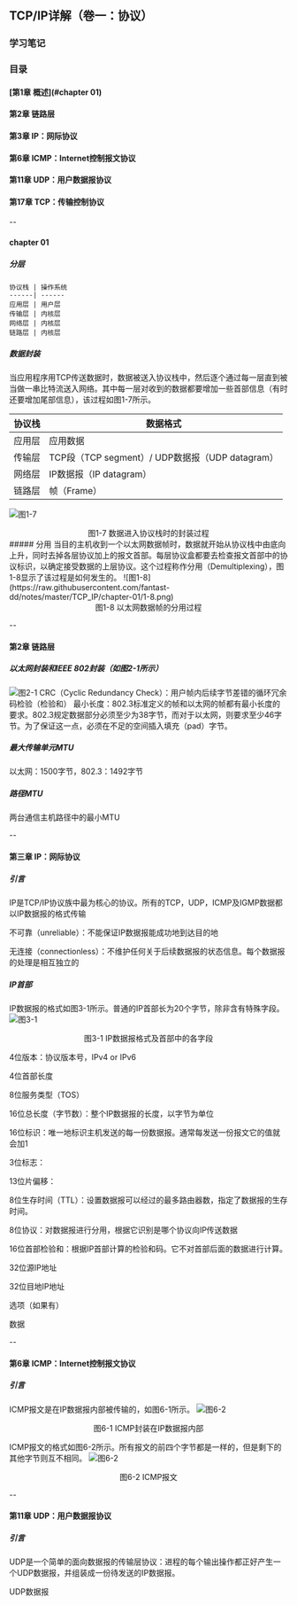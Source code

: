 ## TCP/IP详解（卷一：协议）
### 学习笔记

### 目录
#### [第1章  概述](#chapter 01)
#### 第2章  链路层
#### 第3章  IP：网际协议
#### 第6章  ICMP：Internet控制报文协议
#### 第11章 UDP：用户数据报协议
#### 第17章 TCP：传输控制协议
--

#### chapter 01
##### 分层
	协议栈 | 操作系统
	------| ------
	应用层 | 用户层
	传输层 | 内核层
	网络层 | 内核层
	链路层 | 内核层
##### 数据封装
当应用程序用TCP传送数据时，数据被送入协议栈中，然后逐个通过每一层直到被当做一串比特流送入网络。其中每一层对收到的数据都要增加一些首部信息（有时还要增加尾部信息），该过程如图1-7所示。

协议栈 | 数据格式
------|--------
应用层 | 应用数据
传输层 | TCP段（TCP segment）/ UDP数据报（UDP datagram）
网络层 | IP数据报（IP datagram）
链路层 | 帧（Frame）
![图1-7](https://raw.githubusercontent.com/fantast-dd/notes/master/TCP_IP/chapter-01/1-7.png)
<center>图1-7 数据进入协议栈时的封装过程</center>
##### 分用
当目的主机收到一个以太网数据帧时，数据就开始从协议栈中由底向上升，同时去掉各层协议加上的报文首部。每层协议盒都要去检查报文首部中的协议标识，以确定接受数据的上层协议。这个过程称作分用（Demultiplexing），图1-8显示了该过程是如何发生的。
![图1-8](https://raw.githubusercontent.com/fantast-dd/notes/master/TCP_IP/chapter-01/1-8.png)
<center>图1-8 以太网数据帧的分用过程</center>

--

#### 第2章 链路层
##### 以太网封装和IEEE 802封装（如图2-1所示）
![图2-1](https://raw.githubusercontent.com/fantast-dd/notes/master/TCP_IP/chapter-02/2-1.jpeg)
CRC（Cyclic Redundancy Check）：用户帧内后续字节差错的循环冗余码检验（检验和）
最小长度：802.3标准定义的帧和以太网的帧都有最小长度的要求。802.3规定数据部分必须至少为38字节，而对于以太网，则要求至少46字节。为了保证这一点，必须在不足的空间插入填充（pad）字节。
##### 最大传输单元MTU
以太网：1500字节，802.3：1492字节
##### 路径MTU
两台通信主机路径中的最小MTU

--

#### 第三章 IP：网际协议
##### 引言
IP是TCP/IP协议族中最为核心的协议。所有的TCP，UDP，ICMP及IGMP数据都以IP数据报的格式传输

不可靠（unreliable）：不能保证IP数据报能成功地到达目的地

无连接（connectionless）：不维护任何关于后续数据报的状态信息。每个数据报的处理是相互独立的

##### IP首部
IP数据报的格式如图3-1所示。普通的IP首部长为20个字节，除非含有特殊字段。
![图3-1](https://raw.githubusercontent.com/fantast-dd/notes/master/TCP_IP/chapter-03/3-1.png)
<center>图3-1 IP数据报格式及首部中的各字段</center>

4位版本：协议版本号，IPv4 or IPv6

4位首部长度

8位服务类型（TOS）

16位总长度（字节数）：整个IP数据报的长度，以字节为单位

16位标识：唯一地标识主机发送的每一份数据报。通常每发送一份报文它的值就会加1

3位标志：

13位片偏移：

8位生存时间（TTL）：设置数据报可以经过的最多路由器数，指定了数据报的生存时间。

8位协议：对数据报进行分用，根据它识别是哪个协议向IP传送数据

16位首部检验和：根据IP首部计算的检验和码。它不对首部后面的数据进行计算。

32位源IP地址

32位目地IP地址

选项（如果有）

数据

--

#### 第6章 ICMP：Internet控制报文协议
##### 引言
ICMP报文是在IP数据报内部被传输的，如图6-1所示。
![图6-2](https://raw.githubusercontent.com/fantast-dd/notes/master/TCP_IP/chapter-06/6-1.png)
<center>图6-1 ICMP封装在IP数据报内部</center>

ICMP报文的格式如图6-2所示。所有报文的前四个字节都是一样的，但是剩下的其他字节则互不相同。
![图6-2](https://raw.githubusercontent.com/fantast-dd/notes/master/TCP_IP/chapter-06/6-2.png)
<center>图6-2 ICMP报文</center>

--

#### 第11章 UDP：用户数据报协议
##### 引言
UDP是一个简单的面向数据报的传输层协议：进程的每个输出操作都正好产生一个UDP数据报，并组装成一份待发送的IP数据报。

UDP数据报